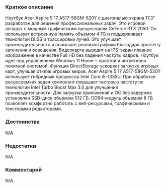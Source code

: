 ### **Краткое описание**
Ноутбук Acer Aspire 5 17 A517-58GM-520Y с диагональю экрана 17.3" разработан для решения профессиональных задач. Это игровой аппарат с мощным графическим процессором GeForce RTX 2050. Он использует встроенную память объемом 4 ГБ и поддерживает технологии DLSS и трассировки лучей. Это улучшает производительность и повышает реализм графики благодаря просчету затенения и освещения. Видеокарта выводит на IPS-экран плавное изображение в качестве Full HD без падения частоты кадров. Ноутбук идет под управлением Windows 11 Home ‒ простой и интуитивно понятной системой. Функция DirectStorage ускоряет загрузку игровых карт, улучшая отклик игровых миров.  Acer Aspire 5 17 A517-58GM-520Y использует гибридный процессор Intel Core i5-1335U. При обработке ресурсоемких задач компонент повышает тактовую частоту по технологии Intel Turbo Boost Max 3.0 для улучшения производительности. Для загрузки приложений и ОС без задержек установлен SSD-диск объемом 512 ГБ. DDR4-модуль объемом 8 ГБ позволяет комфортно работать с веб-ресурсами, графическими и текстовыми редакторами.

### **Достоинства**
N/A

### **Недостатки**
N/A

### **Комментарий**
N/A
